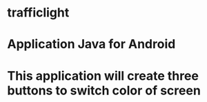# trafficlight
# Application Java for Android
# This application will create three buttons to switch color of screen
